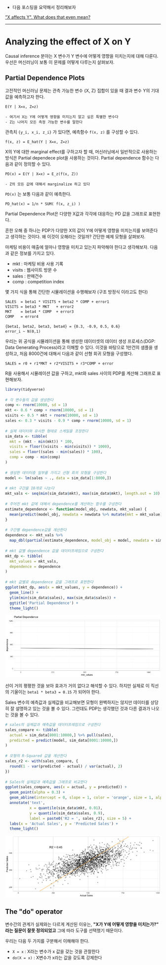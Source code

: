- 다음 포스팅을 요약해서 정리해보자

["X affects Y". What does that even mean?](https://iyarlin.github.io/2019/03/13/x-affects-y-what-does-that-even-mean/)

---

# Analyzing the effect of X on Y

Causal inference 분야는 X 변수가 Y 변수에 어떻게 영향을 미치는지에 대해 다룬다. 우선은 머신러닝이 보통 이 문제를 어떻게 다루는지 살펴보자.

## Partial Dependence Plots

고전적인 머신러닝 문제는 관측 가능한 변수 {X, Z} 집합이 있을 때 결과 변수 Y의 기대값을 예측하고자 한다.

```
E(Y | X=x, Z=z)

- 여기서 X는 Y에 어떻게 영향을 미치는지 알고 싶은 특별한 변수다
- Z는 나머지 모든 측정 가능한 변수를 말한다
```

관측치 `{y_i, x_i, z_i}` 가 있다면, 예측함수 `f(x, z)` 를 구성할 수 있다.

```
f(x, z) = E_hat(Y | X=x, Z=z)
```

X의 Y에 대한 marginal effect를 구하고자 할 때, 머신러닝에서 일반적으로 사용하는 방식은 Partial dependece plot을 사용하는 것이다. 
Partial dependence 함수는 다음과 같이 정의할 수 있다.

```
PD(x) = E(Y | X=x) = E_z(f(x, Z))

- Z의 모든 값에 대해서 marginalize 하고 있다
```

`PD(x)` 는 보통 다음과 같이 예측한다.

```
PD_hat(x) = 1/n * SUM( f(x, z_i) )
```

Partial Dependence Plot은 다양한 X값과 각각에 대응하는 PD 값을 그래프로 표현한다.

흔한 오해 중 하나는 PDP가 다양한 X의 값이 Y에 어떻게 영향을 미치는지를 보여준다고 생각하는 것이다. 왜 이것이 오해라는 것일까? 간단한 예제 모형을 살펴보자.

마케팅 비용이 매출에 얼마나 영향을 미치고 있는지 파악해야 한다고 생각해보자. 다음과 같은 정보를 가지고 있다.

- mkt : 마케팅 비용 사용 기록
- visits : 웹사이트 방문 수
- sales : 판매건수
- comp : competition index

몇 가지 식을 통해 간단한 시뮬레이션을 수행해보자 (구조 방정식 이라고도 한다)

```
SALES  = beta1 * VISITS + beta2 * COMP + error1
VISITS = beta3 * MKT   + error2
MKT    = beta4 * COMP  + error3
COMP   = error4

{beta1, beta2, beta3, beta4} = {0.3, -0.9, 0.5, 0.6} 
error_i ~ N(0,1)
```

우리는 위 공식을 시뮬레이션을 통해 생성한 데이터셋의 데이터 생성 프로세스(DGP: Data Generating Process)라고 이해할 수 있다. 이것을 바탕으로 1만건의 샘플을 생성하고, 처음 8000건에 대해서 다음과 같이 선형 회귀 모형을 구성했다. 

```
SALES = r0 + r1*MKT + r2*VISITS + r3*COMP + error
```

R을 사용해서 시뮬레이션 값을 구하고, mkt와 sales 사이의 PDP를 계산해 그래프로 표현해보자.

```r
library(tidyverse)

# 각 변수들의 값을 생성한다
comp <- rnorm(10000, sd = 1)
mkt <- 0.6 * comp + rnorm(10000, sd = 1)
visits <- 0.5 * mkt + rnorm(10000, sd = 1)
sales <- 0.3 * visits - 0.9 * comp + rnorm(10000, sd = 1)

# 실제 데이터와 유사한 형태로 스케일을 조정한다
sim_data <- tibble(
  mkt = (mkt - min(mkt)) * 100,
  visits = floor((visits - min(visits)) * 1000),
  sales = floor((sales - min(sales)) * 100),
  comp = comp - min(comp)
)

# 생성한 데이터중 일부를 가지고 선형 회귀 모형을 구성한다
model <- lm(sales ~ ., data = sim_data[1:8000,])

# mkt 구간을 10개로 나눈다
mkt_vals <- seq(min(sim_data$mkt), max(sim_data$mkt), length.out = 10)

# 주어진 mkt 값에 대해서 dependence를 계산하는 함수를 구성한다
estimate_dependence <- function(model_obj, newdata, mkt_value) { 
  mean(predict(model_obj, newdata = newdata %>% mutate(mkt = mkt_value)))
}

# 구간별 dependence값을 계산한다
dependence <- mkt_vals %>% 
  map_dbl(partial(estimate_dependence, model_obj = model, newdata = sim_data))

# mkt 값별 dependence 값을 데이터프레임으로 구성한다
mkt_dp <- tibble(
  mkt_values = mkt_vals,
  dependence = dependence
)

# mkt 값별로 dependence 값을 그래프로 표현한다
ggplot(mkt_dp, aes(x = mkt_values, y = dependence)) +
  geom_line() +
  ylim(min(sim_data$sales), max(sim_data$sales)) +
  ggtitle('Partial Dependence') +
  theme_light()
```

![](fig/fig_analyze_effect_x_on_y_01.png)

선이 거의 평평한 것을 보아 효과가 거의 없다고 해석할 수 있다. 하지만 실제로 이 직선의 기울이는 `beta1 * beta3 = 0.15` 가 되어야 한다.

Sales 변수의 예측값과 실제값을 비교해보면 모형이 완벽하지는 않지만 데이터를 상당히 잘 설명하고 있는 것을 볼 수 있다. 그런데도 PDP는 생각했던 것과 다른 결과가 나오는 것을 볼 수 있다.

```r
# sales의 실제값과 예측값을 데이터프레임으로 구성한다
sales_compare <- tibble(
  actual = sim_data[8001:10000,] %>% pull(sales),
  predicted = predict(model, sim_data[8001:10000,])
)

# 모형의 R-Squared 값을 계산한다
sales_r2 <- with(sales_compare, {
  round(1 - var(predicted - actual) / var(actual), 2)
})

# Sales의 실제값과 예측값을 그래프로 비교한다
ggplot(sales_compare, aes(x = actual, y = predicted)) + 
  geom_point(alpha = 0.3) + 
  geom_abline(intercept = 0, slope = 1, color = 'orange', size = 1, alpha = 0.5) +
  annotate('text', 
           x = quantile(sim_data$mkt, 0.01), 
           y = quantile(sim_data$sales, 0.9), 
           label = paste0('R2 = ', sales_r2), size = 5) + 
  labs(x = 'Actual Sales', y = 'Predicted Sales') +
  theme_light()
```

![](fig/fig_analyze_effect_x_on_y_02.png)


## The "do" operator

변수간의 관계가 실제와는 다르게 계산된 이유는, **"X가 Y에 어떻게 영향을 미치는가?" 라는 질문이 잘못 정의되었고** 그에 따라 도구를 선택했기 때문이다. 

우리는 다음 두 가지를 구분해서 이해해야 한다.

- `X = x` : X라는 변수가 x 값을 갖는 것을 관찰한다
- `do(X = x)` : X변수가 x라는 값을 갖도록 강제한다
